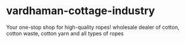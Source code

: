 # vardhaman-cottage-industry
Your one-stop shop for high-quality ropes! wholesale dealer of cotton, cotton waste, cotton yarn and all types of ropes
